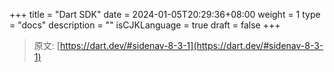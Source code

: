 +++
title = "Dart SDK"
date = 2024-01-05T20:29:36+08:00
weight = 1
type = "docs"
description = ""
isCJKLanguage = true
draft = false
+++

> 原文: [https://dart.dev/#sidenav-8-3-1](https://dart.dev/#sidenav-8-3-1)
